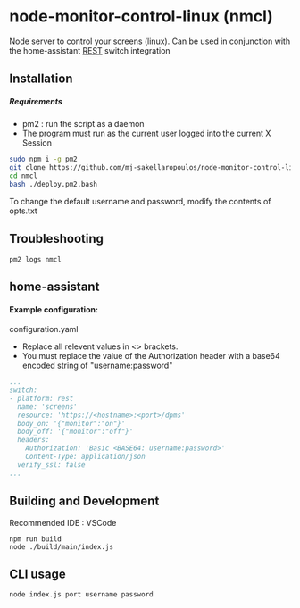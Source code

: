 # node-monitor-control-linux (nmcl)

Node server to control your screens (linux). Can be used in conjunction with the home-assistant [REST](https://www.home-assistant.io/integrations/switch.rest/) switch integration

## Installation
##### Requirements
 - pm2 : run the script as a daemon
 - The program must run as the current user logged into the current X Session
```sh
sudo npm i -g pm2
git clone https://github.com/mj-sakellaropoulos/node-monitor-control-linux ~/nmcl
cd nmcl
bash ./deploy.pm2.bash
```
To change the default username and password, modify the contents of opts.txt

## Troubleshooting
```
pm2 logs nmcl
```

## home-assistant
#### Example configuration:
configuration.yaml
 - Replace all relevent values in <> brackets.
 - You must replace the value of the Authorization header with a base64 encoded string of "username:password"
```yaml
...
switch:
- platform: rest
  name: 'screens'
  resource: 'https://<hostname>:<port>/dpms'
  body_on: '{"monitor":"on"}'
  body_off: '{"monitor":"off"}'
  headers:
    Authorization: 'Basic <BASE64: username:password>'
    Content-Type: application/json
  verify_ssl: false
...
```

## Building and Development
Recommended IDE : VSCode
```
npm run build
node ./build/main/index.js
```

## CLI usage
```
node index.js port username password
```
